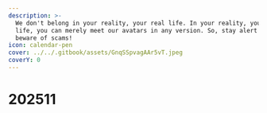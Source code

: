 ```yaml
---
description: >-
  We don't belong in your reality, your real life. In your reality, your real
  life, you can merely meet our avatars in any version. So, stay alert and
  beware of scams!
icon: calendar-pen
cover: ../../.gitbook/assets/GnqSSpvagAAr5vT.jpeg
coverY: 0
---
```


# 202511

